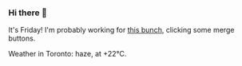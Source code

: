 ### Hi there :wave:

It's Friday! I'm probably working for [this bunch](https://github.com/kohofinancial), clicking some merge buttons.

Weather in Toronto: haze, at +22°C.
